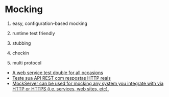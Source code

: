 Mocking
======
1. easy, configuration-based mocking

2. runtime test friendly

3. stubbing

4. checkin

5. multi protocol

 - [A web service test double for all occasions](http://wiremock.org/"WireMock")
 - [Teste sua API REST com respostas HTTP reais](http://www.mocky.io/ "Mocky")
 - [MockServer can be used for mocking any system you integrate with via HTTP or HTTPS (i.e. services, web sites, etc).](http://www.mock-server.com/#what-is-mockserver "MockServer")
